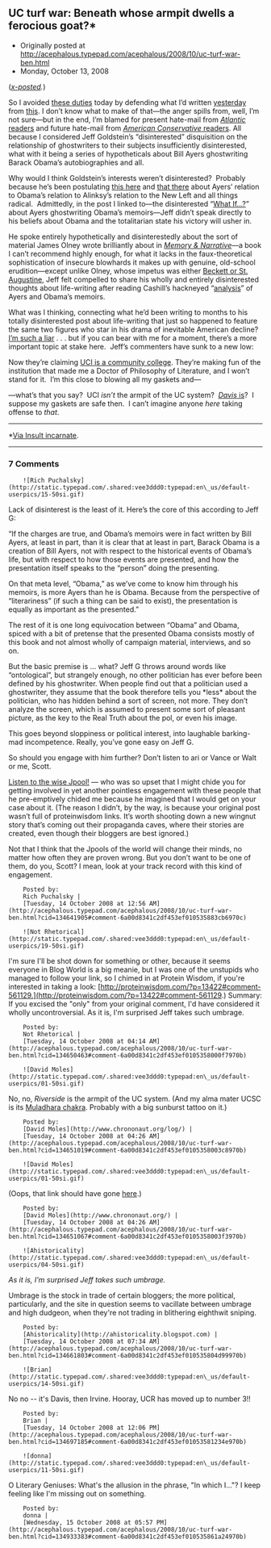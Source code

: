 ## UC turf war: Beneath whose armpit dwells a ferocious goat?*

 * Originally posted at http://acephalous.typepad.com/acephalous/2008/10/uc-turf-war-ben.html
 * Monday, October 13, 2008



			

			

(_[x-posted](http://edgeofthewest.wordpress.com/2008/10/13/uc-turf-war-beneath-whose-armpit-dwells-a-ferocious-goat/)._)

So I avoided [these duties](http://edgeofthewest.wordpress.com/2008/10/13/the-dismal-science-is-that-much-more-dismal-today/#comment-23348) today by defending what I’d written [yesterday](http://edgeofthewest.wordpress.com/2008/10/12/who-really-wrote-obamas-dreams-from-my-father/) from [this](http://proteinwisdom.com/?p=13422).
I don’t know what to make of that—the anger spills from, well, I’m not
sure—but in the end, I’m blamed for present hate-mail from [_Atlantic_ readers](http://ta-nehisicoates.theatlantic.com/archives/2008/10/epic\_failayers\_ghostwrote\_obamas\_memoir.php) and future hate-mail from [_American Conservative_ readers](http://proteinwisdom.com/?p=13422#comment-560702). 
All because I considered Jeff Goldstein’s “disinterested” disquisition
on the relationship of ghostwriters to their subjects insufficiently
disinterested, what with it being a series of hypotheticals about Bill
Ayers ghostwriting Barack Obama’s autobiographies and all.

Why would I think Goldstein’s interests weren’t disinterested?  Probably because he’s been postulating [this here](http://proteinwisdom.com/?p=13401) and [that there](http://proteinwisdom.com/?p=13395)
about Ayers’ relation to Obama’s relation to Alinksy’s relation to the
New Left and all things radical.  Admittedly, in the post I linked
to—the disinterested “[What If…?](http://acephalous.typepad.com/acephalous/2006/07/theory\_comics\_t.html)”
about Ayers ghostwriting Obama’s memoirs—Jeff didn’t speak directly to
his beliefs about Obama and the totalitarian state his victory will
usher in.

He spoke entirely hypothetically and disinterestedly about the sort of material James Olney wrote brilliantly about in [_Memory & Narrative_](http://www.amazon.com/exec/obidos/ASIN/0226628175/diesekoschmar-20)—a
book I can’t recommend highly enough, for what it lacks in the
faux-theoretical sophistication of insecure blowhards it makes up with
genuine, old-school erudition—except unlike Olney, whose impetus was
either [Beckett or St. Augustine](http://books.google.com/books?id=LhNmX63PJvsC&dq=%!j(MISSING)ames+olney%!+(MISSING)%!m(MISSING)emory+and+narrative%!&(MISSING)pg=PP1&ots=g4GXR5HE2W&sig=RLtuoqJfMz0PHRj8pc-wnJpBBb0&hl=en&sa=X&oi=book\_result&resnum=4&ct=result#PPA1,M1),
Jeff felt compelled to share his wholly and entirely disinterested
thoughts about life-writing after reading Cashill’s hackneyed “[analysis](http://www.wnd.com/index.php?fa=PAGE.view&pageId=76731)” of Ayers and Obama’s memoirs.

What was I thinking, connecting what he’d been writing to months to
his totally disinterested post about life-writing that just so happened
to feature the same two figures who star in his drama of inevitable
American decline?  [I’m such a liar](http://proteinwisdom.com/?p=13422#comment-560707)
. . . but if you can bear with me for a moment, there’s a more
important topic at stake here.  Jeff’s commenters have sunk to a new
low:

Now they’re claiming [UCI is a community college](http://proteinwisdom.com/?p=13422#comment-561038). 
They’re making fun of the institution that made me a Doctor of
Philosophy of Literature, and I won’t stand for it.  I’m this close to
blowing all my gaskets and—

—what’s that you say?  UCI _isn’t_ the armpit of the UC system?  [_Davis_ is](http://proteinwisdom.com/?p=13422#comment-561073)?  I suppose my gaskets are safe then.  I can’t imagine anyone _here_ taking offense to _that_.

* * *

\*[Via Insult incarnate](http://www.negenborn.net/catullus/text2/e69.htm).

		

		

* * *

### 7 Comments 

		

                
[]()

	

		![Rich Puchalsky](http://static.typepad.com/.shared:vee3ddd0:typepad:en\_us/default-userpics/15-50si.gif)
	

	

		

Lack of disinterest is the least of it. Here’s the core of this according to Jeff G:

“If the charges are true, and Obama’s memoirs were in fact written by Bill Ayers, at least in part, than it is clear that at least in part, Barack Obama is a creation of Bill Ayers, not with respect to the historical events of Obama’s life, but with respect to how those events are presented, and how the presentation itself speaks to the “person” doing the presenting.

On that meta level, “Obama,” as we’ve come to know him through his memoirs, is more Ayers than he is Obama. Because from the perspective of “literariness” (if such a thing can be said to exist), the presentation is equally as important as the presented.”

The rest of it is one long equivocation between “Obama” and Obama, spiced with a bit of pretense that the presented Obama consists mostly of this book and not almost wholly of campaign material, interviews, and so on.

But the basic premise is … what? Jeff G throws around words like “ontological”, but strangely enough, no other politician has ever before been defined by his ghostwriter. When people find out that a politician used a ghostwriter, they assume that the book therefore tells you \*less\* about the politician, who has hidden behind a sort of screen, not more. They don’t analyze the screen, which is assumed to present some sort of pleasant picture, as the key to the Real Truth about the pol, or even his image.

This goes beyond sloppiness or political interest, into laughable barking-mad incompetence. Really, you’ve gone easy on Jeff G.

So should you engage with him further? Don’t listen to ari or Vance or Walt or me, Scott.   

[Listen to the wise Jpool!](http://edgeofthewest.wordpress.com/2008/10/12/who-really-wrote-obamas-dreams-from-my-father/#comment-23247) — who was so upset that I might chide you for getting involved in yet another pointless engagement with these people that he pre-emptively chided me because he imagined that I would get on your case about it. (The reason I didn’t, by the way, is because your original post wasn’t full of proteinwisdom links. It’s worth shooting down a new wingnut story that’s coming out their propaganda caves, where their stories are created, even though their bloggers are best ignored.)

Not that I think that the Jpools of the world will change their minds, no matter how often they are proven wrong. But you don’t want to be one of them, do you, Scott? I mean, look at your track record with this kind of engagement.

	

		Posted by:
		Rich Puchalsky |
		[Tuesday, 14 October 2008 at 12:56 AM](http://acephalous.typepad.com/acephalous/2008/10/uc-turf-war-ben.html?cid=134641905#comment-6a00d8341c2df453ef010535883cb6970c)

[]()

	

		![Not Rhetorical](http://static.typepad.com/.shared:vee3ddd0:typepad:en\_us/default-userpics/19-50si.gif)
	

	

		

I'm sure I'll be shot down for something or other, because it seems everyone in Blog World is a big meanie, but I was one of the unstupids who managed to follow your link, so I chimed in at Protein Wisdom, if you're interested in taking a look: [http://proteinwisdom.com/?p=13422#comment-561129.](http://proteinwisdom.com/?p=13422#comment-561129.) Summary: If you excised the "only" from your original comment, I'd have considered it wholly uncontroversial. As it is, I'm surprised Jeff takes such umbrage.

	

		Posted by:
		Not Rhetorical |
		[Tuesday, 14 October 2008 at 04:14 AM](http://acephalous.typepad.com/acephalous/2008/10/uc-turf-war-ben.html?cid=134650463#comment-6a00d8341c2df453ef0105358000f7970b)

[]()

	

		![David Moles](http://static.typepad.com/.shared:vee3ddd0:typepad:en\_us/default-userpics/01-50si.gif)
	

	

		

No, no, _Riverside_ is the armpit of the UC system. (And my alma mater UCSC is its [Muladhara chakra](). Probably with a big sunburst tattoo on it.)

	

		Posted by:
		[David Moles](http://www.chrononaut.org/log/) |
		[Tuesday, 14 October 2008 at 04:26 AM](http://acephalous.typepad.com/acephalous/2008/10/uc-turf-war-ben.html?cid=134651019#comment-6a00d8341c2df453ef0105358003c8970b)

[]()

	

		![David Moles](http://static.typepad.com/.shared:vee3ddd0:typepad:en\_us/default-userpics/01-50si.gif)
	

	

		

(Oops, that link should have gone [here](http://www.kheper.net/topics/chakras/Muladhara.htm).)

	

		Posted by:
		[David Moles](http://www.chrononaut.org/) |
		[Tuesday, 14 October 2008 at 04:26 AM](http://acephalous.typepad.com/acephalous/2008/10/uc-turf-war-ben.html?cid=134651067#comment-6a00d8341c2df453ef0105358003f3970b)

[]()

	

		![Ahistoricality](http://static.typepad.com/.shared:vee3ddd0:typepad:en\_us/default-userpics/04-50si.gif)
	

	

		

_As it is, I'm surprised Jeff takes such umbrage._

Umbrage is the stock in trade of certain bloggers; the more political, particularly, and the site in question seems to vacillate between umbrage and high dudgeon, when they're not trading in blithering eighthwit sniping.

	

		Posted by:
		[Ahistoricality](http://ahistoricality.blogspot.com) |
		[Tuesday, 14 October 2008 at 07:34 AM](http://acephalous.typepad.com/acephalous/2008/10/uc-turf-war-ben.html?cid=134661803#comment-6a00d8341c2df453ef010535804d99970b)

[]()

	

		![Brian](http://static.typepad.com/.shared:vee3ddd0:typepad:en\_us/default-userpics/14-50si.gif)
	

	

		

No no -- it's Davis, then Irvine.  Hooray, UCR has moved up to number 3!!

	

		Posted by:
		Brian |
		[Tuesday, 14 October 2008 at 12:06 PM](http://acephalous.typepad.com/acephalous/2008/10/uc-turf-war-ben.html?cid=134697185#comment-6a00d8341c2df453ef01053581234e970b)

[]()

	

		![donna](http://static.typepad.com/.shared:vee3ddd0:typepad:en\_us/default-userpics/11-50si.gif)
	

	

		

O Literary Geniuses:  What's the allusion in the phrase, "In which I..."?  I keep feeling like I'm missing out on something.

	

		Posted by:
		donna |
		[Wednesday, 15 October 2008 at 05:57 PM](http://acephalous.typepad.com/acephalous/2008/10/uc-turf-war-ben.html?cid=134933383#comment-6a00d8341c2df453ef010535861a24970b)

		

        